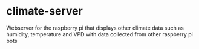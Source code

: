 # climate-server
Webserver for the raspberry pi that displays other climate data such as humidity, temperature and VPD with data collected from other raspberry pi bots 
